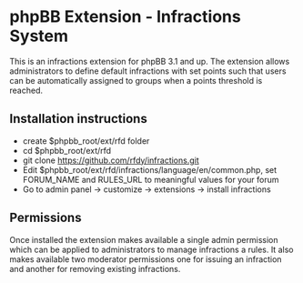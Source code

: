phpBB Extension - Infractions System
====================================

This is an infractions extension for phpBB 3.1 and up. The extension allows administrators to define default infractions with set points such that users can be automatically assigned to groups when a points threshold is reached.

Installation instructions
--------------------------
- create $phpbb_root/ext/rfd folder
- cd $phpbb_root/ext/rfd
- git clone https://github.com/rfdy/infractions.git
- Edit $phpbb_root/ext/rfd/infractions/language/en/common.php, set FORUM_NAME and RULES_URL to meaningful values for your forum
- Go to admin panel -> customize -> extensions -> install infractions

Permissions
-----------
Once installed the extension makes available a single admin permission which can be applied to administrators to manage infractions a rules.
It also makes available two moderator permissions one for issuing an infraction and another for removing existing infractions.
